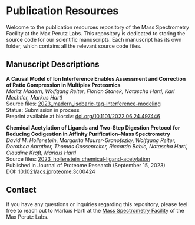 # Publication Resources

Welcome to the publication resources repository of the Mass Spectrometry Facility at the Max Perutz Labs. This repository is dedicated to storing the source code for our scientific manuscripts. Each manuscript has its own folder, which contains all the relevant source code files.


## Manuscript Descriptions

**A Causal Model of Ion Interference Enables Assessment and Correction of Ratio Compression in Multiplex Proteomics**<br>
*Moritz Madern, Wolfgang Reiter, Florian Stanek, Natascha Hartl, Karl Mechtler, Markus Hartl*<br>
Source files: [2023_madern_isobaric-tag-interference-modeling](./2023_madern_isobaric-tag-interference-modeling)<br>
Status: Submission in process<br>
Preprint available at biorxiv: [doi.org/10.1101/2022.06.24.497446](https://doi.org/10.1101/2022.06.24.497446)

**Chemical Acetylation of Ligands and Two-Step Digestion Protocol for Reducing Codigestion in Affinity Purification–Mass Spectrometry**<br>
*David M. Hollenstein, Margarita Maurer-Granofszky, Wolfgang Reiter, Dorothea Anrather, Thomas Gossenreiter, Riccardo Babic, Natascha Hartl, Claudine Kraft, Markus Hartl*<br>
Source files: [2023_hollenstein_chemical-ligand-acetylation](./2023_hollenstein_chemical-ligand-acetylation)<br>
Published in Journal of Proteome Research (September 15, 2023)<br>
DOI: [10.1021/acs.jproteome.3c00424](https://doi.org/10.1021/acs.jproteome.3c00424)


## Contact

If you have any questions or inquiries regarding this repository, please feel free to reach out to Markus Hartl at the [Mass Spectrometry Facility](https://www.maxperutzlabs.ac.at/research/facilities/mass-spectrometry-facility) of the Max Perutz Labs.

